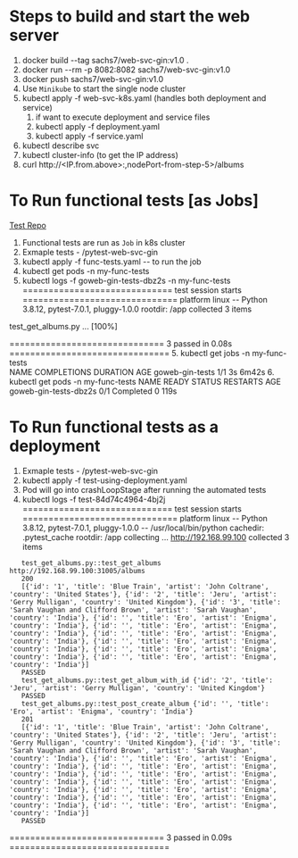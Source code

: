# Steps to build and start the web server

1. docker build --tag sachs7/web-svc-gin:v1.0 .
2. docker run --rm -p 8082:8082 sachs7/web-svc-gin:v1.0
3. docker push sachs7/web-svc-gin:v1.0
4. Use `Minikube` to start the single node cluster
5. kubectl apply -f web-svc-k8s.yaml  (handles both deployment and service)
   1. if want to execute deployment and service files
   2. kubectl apply -f deployment.yaml 
   3. kubectl apply -f service.yaml
6. kubectl describe svc <service name>
7. kubectl cluster-info (to get the IP address)
8. curl http://<IP.from.above>:,nodePort-from-step-5>/albums

# To Run functional tests [as Jobs]
   
   [Test Repo](https://github.com/sachs7/pytest-web-svc-gin)

1. Functional tests are run as `Job` in k8s cluster
2. Exmaple tests - <PATH-TO-FUNCTIONAL-TESTS>/pytest-web-svc-gin
3. kubectl apply -f func-tests.yaml -- to run the job
4. kubectl get pods -n my-func-tests
5. kubectl logs -f goweb-gin-tests-dbz2s -n my-func-tests
============================= test session starts ==============================
platform linux -- Python 3.8.12, pytest-7.0.1, pluggy-1.0.0
rootdir: /app
collected 3 items

test_get_albums.py ...                                                   [100%]

============================== 3 passed in 0.08s ===============================
5. kubectl get jobs -n my-func-tests                     
NAME              COMPLETIONS   DURATION   AGE
goweb-gin-tests   1/1           3s         6m42s
6. kubectl get pods -n my-func-tests
NAME                    READY   STATUS      RESTARTS   AGE
goweb-gin-tests-dbz2s   0/1     Completed   0          119s

# To Run functional tests as a deployment

1. Exmaple tests - <PATH-TO-FUNCTIONAL-TESTS>/pytest-web-svc-gin
2. kubectl apply -f test-using-deployment.yaml
3. Pod will go into crashLoopStage after running the automated tests
4. kubectl logs -f test-84d74c4964-4bj2j                     
============================= test session starts ==============================
platform linux -- Python 3.8.12, pytest-7.0.1, pluggy-1.0.0 -- /usr/local/bin/python
cachedir: .pytest_cache
rootdir: /app
collecting ... http://192.168.99.100
collected 3 items
```
   test_get_albums.py::test_get_albums http://192.168.99.100:31005/albums
   200
   [{'id': '1', 'title': 'Blue Train', 'artist': 'John Coltrane', 'country': 'United States'}, {'id': '2', 'title': 'Jeru', 'artist': 'Gerry Mulligan', 'country': 'United Kingdom'}, {'id': '3', 'title': 'Sarah Vaughan and Clifford Brown', 'artist': 'Sarah Vaughan', 'country': 'India'}, {'id': '', 'title': 'Ero', 'artist': 'Enigma', 'country': 'India'}, {'id': '', 'title': 'Ero', 'artist': 'Enigma', 'country': 'India'}, {'id': '', 'title': 'Ero', 'artist': 'Enigma', 'country': 'India'}, {'id': '', 'title': 'Ero', 'artist': 'Enigma', 'country': 'India'}, {'id': '', 'title': 'Ero', 'artist': 'Enigma', 'country': 'India'}, {'id': '', 'title': 'Ero', 'artist': 'Enigma', 'country': 'India'}]
   PASSED
   test_get_albums.py::test_get_album_with_id {'id': '2', 'title': 'Jeru', 'artist': 'Gerry Mulligan', 'country': 'United Kingdom'}
   PASSED
   test_get_albums.py::test_post_create_album {'id': '', 'title': 'Ero', 'artist': 'Enigma', 'country': 'India'}
   201
   [{'id': '1', 'title': 'Blue Train', 'artist': 'John Coltrane', 'country': 'United States'}, {'id': '2', 'title': 'Jeru', 'artist': 'Gerry Mulligan', 'country': 'United Kingdom'}, {'id': '3', 'title': 'Sarah Vaughan and Clifford Brown', 'artist': 'Sarah Vaughan', 'country': 'India'}, {'id': '', 'title': 'Ero', 'artist': 'Enigma', 'country': 'India'}, {'id': '', 'title': 'Ero', 'artist': 'Enigma', 'country': 'India'}, {'id': '', 'title': 'Ero', 'artist': 'Enigma', 'country': 'India'}, {'id': '', 'title': 'Ero', 'artist': 'Enigma', 'country': 'India'}, {'id': '', 'title': 'Ero', 'artist': 'Enigma', 'country': 'India'}, {'id': '', 'title': 'Ero', 'artist': 'Enigma', 'country': 'India'}, {'id': '', 'title': 'Ero', 'artist': 'Enigma', 'country': 'India'}]
   PASSED
```
============================== 3 passed in 0.09s ===============================
